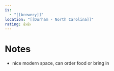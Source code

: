 ```yaml
---
is:
  - "[[brewery]]"
location: "[[Durham - North Carolina]]"
rating: 👍👍
---
```

# Notes
- nice modern space, can order food or bring in
